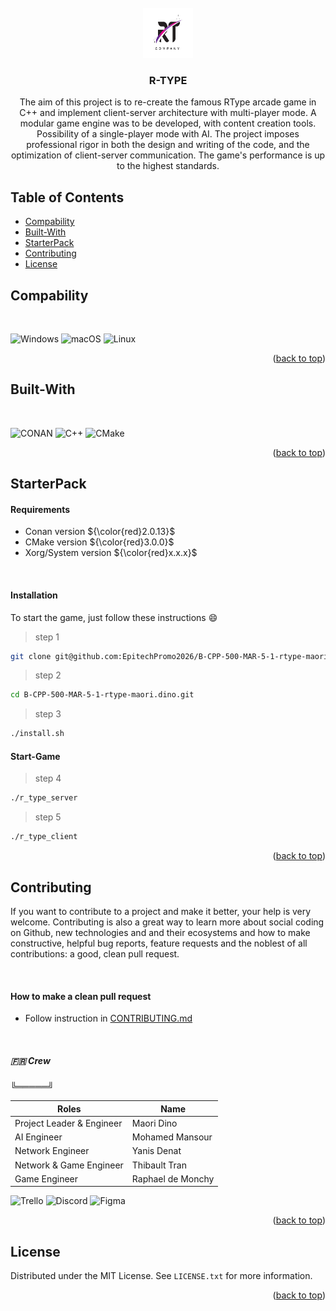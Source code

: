


<!-- PROJECT LOGO -->
<br />
<div align="center">
    <img src="rtypelogo.jpg" alt="Logo" width="80" height="80">
  </a>

  <h3 align="center">R-TYPE</h3>


The aim of this project is to re-create the famous RType arcade game in C++ and implement client-server architecture with multi-player mode. A modular game engine was to be developed, with content creation tools. Possibility of a single-player mode with AI. The project imposes professional rigor in both the design and writing of the code, and the optimization of client-server communication. The game's performance is up to the highest standards.
</div>


## Table of Contents

- [Compability](#compability)
- [Built-With](#built-with)
- [StarterPack](#starterpack)
- [Contributing](#contributing)
- [License](#license)




 ## Compability
 
</br>

![Windows](https://img.shields.io/badge/Windows-0078D6?style=for-the-badge&logo=windows&logoColor=white)
![macOS](https://img.shields.io/badge/mac%20os-000000?style=for-the-badge&logo=macos&logoColor=F0F0F0)
![Linux](https://img.shields.io/badge/Linux-FCC624?style=for-the-badge&logo=linux&logoColor=black)

<p align="right">(<a href="#R-TYPE">back to top</a>)</p>


## Built-With

</br>

![CONAN](https://img.shields.io/badge/Conan-6699CB.svg?style=for-the-badge&logo=Conan&logoColor=white)
![C++](https://img.shields.io/badge/c++-%2300599C.svg?style=for-the-badge&logo=c%2B%2B&logoColor=white)
![CMake](https://img.shields.io/badge/CMake-%23008FBA.svg?style=for-the-badge&logo=cmake&logoColor=white)

<p align="right">(<a href="#R-TYPE">back to top</a>)</p>

 
## StarterPack


#### Requirements

* Conan version ${\color{red}2.0.13}$
* CMake version ${\color{red}3.0.0}$
* Xorg/System version ${\color{red}x.x.x}$

</br>

#### Installation

To start the game, just follow these instructions :smile:

> step 1
```sh
git clone git@github.com:EpitechPromo2026/B-CPP-500-MAR-5-1-rtype-maori.dino.git
```

> step 2
```sh
cd B-CPP-500-MAR-5-1-rtype-maori.dino.git
```

> step 3
```sh
./install.sh
```

#### Start-Game

> step 4
```sh
./r_type_server
```

> step 5
```sh
./r_type_client
```

<p align="right">(<a href="#R-TYPE">back to top</a>)</p>

## Contributing

If you want to contribute to a project and make it better, your help is very welcome. Contributing is also a great way to learn more about social coding on Github, new technologies and and their ecosystems and how to make constructive, helpful bug reports, feature requests and the noblest of all contributions: a good, clean pull request.

</br>

#### How to make a clean pull request

* Follow instruction in [CONTRIBUTING.md](https://github.com/EpitechPromo2026/B-CPP-500-MAR-5-1-rtype-maori.dino/blob/main/CONTRIBUTING.md)


<!-- TEAM -->
</br>

##### 🇫🇷 Crew
╚═════╝

| Roles | Name |
| ------ | ------ |
| Project Leader & Engineer  | Maori Dino |
| AI Engineer |  Mohamed Mansour |
| Network Engineer | Yanis Denat |
| Network & Game Engineer | Thibault Tran |
| Game Engineer | Raphael de Monchy |

![Trello](https://img.shields.io/badge/Trello-%23026AA7.svg?style=for-the-badge&logo=Trello&logoColor=white) ![Discord](https://img.shields.io/badge/Discord-%235865F2.svg?style=for-the-badge&logo=discord&logoColor=white) ![Figma](https://img.shields.io/badge/figma-%23F24E1E.svg?style=for-the-badge&logo=figma&logoColor=white)
<p align="right">(<a href="#R-TYPE">back to top</a>)</p>



<!-- LICENSE -->
## License

Distributed under the MIT License. See `LICENSE.txt` for more information.

<p align="right">(<a href="#R-TYPE">back to top</a>)</p>




